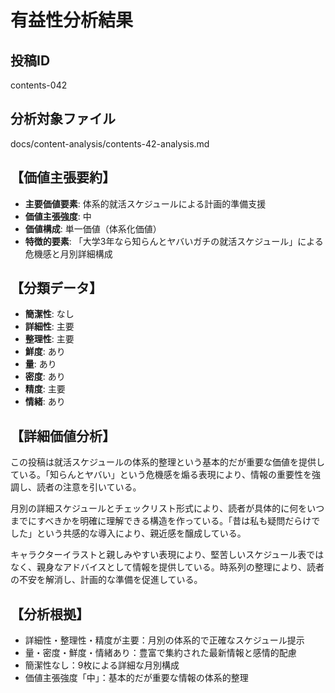 # 有益性分析結果

## 投稿ID
contents-042

## 分析対象ファイル
docs/content-analysis/contents-42-analysis.md

## 【価値主張要約】
- **主要価値要素**: 体系的就活スケジュールによる計画的準備支援
- **価値主張強度**: 中
- **価値構成**: 単一価値（体系化価値）
- **特徴的要素**: 「大学3年なら知らんとヤバいガチの就活スケジュール」による危機感と月別詳細構成

## 【分類データ】
- **簡潔性**: なし
- **詳細性**: 主要
- **整理性**: 主要
- **鮮度**: あり
- **量**: あり
- **密度**: あり
- **精度**: 主要
- **情緒**: あり

## 【詳細価値分析】
この投稿は就活スケジュールの体系的整理という基本的だが重要な価値を提供している。「知らんとヤバい」という危機感を煽る表現により、情報の重要性を強調し、読者の注意を引いている。

月別の詳細スケジュールとチェックリスト形式により、読者が具体的に何をいつまでにすべきかを明確に理解できる構造を作っている。「昔は私も疑問だらけでした」という共感的な導入により、親近感を醸成している。

キャラクターイラストと親しみやすい表現により、堅苦しいスケジュール表ではなく、親身なアドバイスとして情報を提供している。時系列の整理により、読者の不安を解消し、計画的な準備を促進している。

## 【分析根拠】
- 詳細性・整理性・精度が主要：月別の体系的で正確なスケジュール提示
- 量・密度・鮮度・情緒あり：豊富で集約された最新情報と感情的配慮
- 簡潔性なし：9枚による詳細な月別構成
- 価値主張強度「中」：基本的だが重要な情報の体系的整理